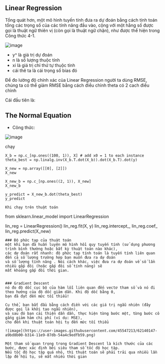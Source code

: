 ## Linear Regression
Tổng quát hơn, một mô hình tuyến tính đưa ra dự đoán bằng cách tính toán tổng các trọng số của các tính năng đầu vào, 
cộng với một hằng số được gọi là thuật ngữ thiên vị (còn gọi là thuật ngữ chặn), như được thể hiện trong Công thức 4-1.

![image](https://user-images.githubusercontent.com/45547213/62119503-f0e25680-b2e9-11e9-81ac-28999c5b95af.png)

- y^ là giá trị dự đoán
- n là số lượng thuộc tính
- xi là giá trị chỉ thứ tự thuộc tính
- cái thê ta là cái trọng số bias đó

Để đo lường độ chính xác của Linear Regression người ta dùng RMSE, chúng ta có thể giảm RMSE bằng cách điều chỉnh theta
có 2 cach điều chỉnh

Cái đầu tiên là:
## The Normal Equation
- Công thức:

![image](https://user-images.githubusercontent.com/45547213/62120279-7ca8b280-b2eb-11e9-938f-fbfd5ef380a3.png)

chạy
```
X_b = np.c_[np.ones((100, 1)), X] # add x0 = 1 to each instance
theta_best = np.linalg.inv(X_b.T.dot(X_b)).dot(X_b.T).dot(y)

X_new = np.array([[0], [2]])
X_new

X_new_b = np.c_[np.ones((2, 1)), X_new]
X_new_b

y_predict = X_new_b.dot(theta_best)
y_predict
```

```
Khi chạy trên thuật toán
```
from sklearn.linear_model import LinearRegression

lin_reg = LinearRegression()
lin_reg.fit(X, y)
lin_reg.intercept_, lin_reg.coef_
lin_reg.predict(X_new)
```
### Độ phức tạp của thuật toán
một khi bạn đã huấn luyện mô hình hồi quy tuyến tính (sử dụng phương trình bình thường hoặc bất kỳ thuật toán nào khác),
các dự đoán rất nhanh: độ phức tạp tính toán là tuyến tính liên quan đến cả số lượng trường hợp bạn muốn đưa ra dự đoán 
và số lượng tính năng . Nói cách khác, việc đưa ra dự đoán về số lần nhiều gấp đôi (hoặc gấp đôi số tính năng) sẽ
mất khoảng gấp đôi thời gian.


### Gradient Descent
nó đo độ dốc cục bộ của hàm lỗi liên quan đến vectơ tham số và nó đi theo hướng của độ dốc giảm dần. Khi độ dốc bằng 0, 
bạn đã đạt đến mức tối thiểu!

Cụ thể, bạn bắt đầu bằng cách điền với các giá trị ngẫu nhiên (đây được gọi là khởi tạo ngẫu nhiên),
và sau đó bạn cải thiện dần dần, thực hiện từng bước một, từng bước cố gắng giảm hàm chi phí (ví dụ: MSE),
cho đến khi thuật toán hội tụ đến mức tối thiểu

![image](https://user-images.githubusercontent.com/45547213/62140147-a9bd8b00-b314-11e9-87db-54a4c9edfb59.png)

Một tham số quan trọng trong Gradient Descent là kích thước của các bước, được xác định bởi siêu tham số tốc độ học tập. 
Nếu tốc độ học tập quá nhỏ, thì thuật toán sẽ phải trải qua nhiều lần lặp để hội tụ, sẽ mất nhiều thời gian



